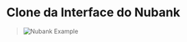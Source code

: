 # Clone da Interface do Nubank


> ![Nubank Example](https://github.com/ricardobron/clone-interface-Nubank/blob/master/ExampleImage/ezgif-7-c8b5154daf64.gif "Interface Nubank")

